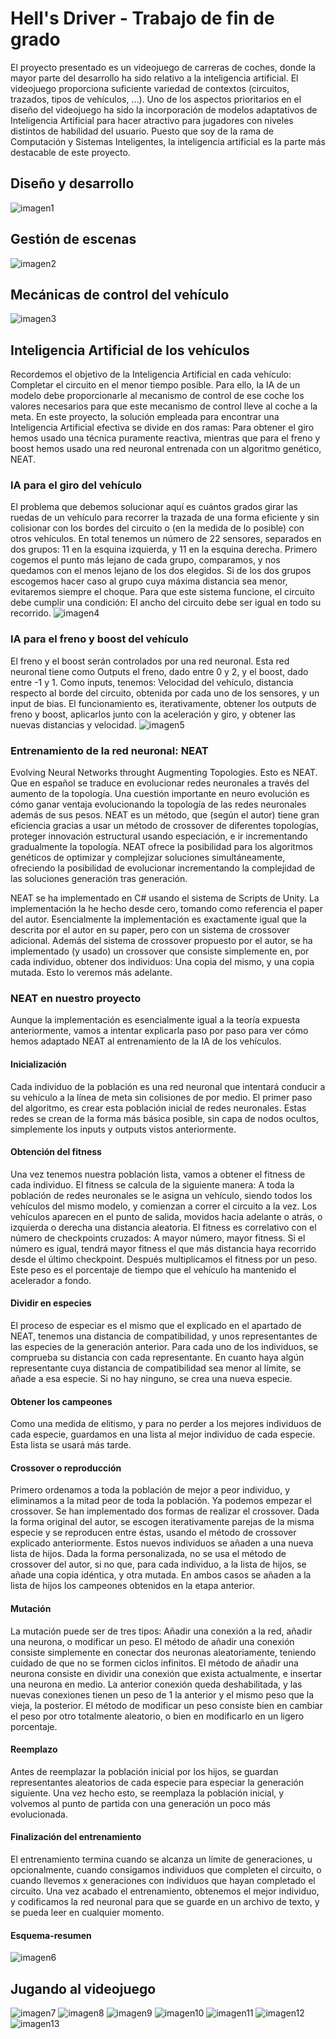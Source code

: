 # Hell's Driver - Trabajo de fin de grado

El proyecto presentado es un videojuego de carreras de coches, donde la mayor parte del desarrollo ha sido relativo a la inteligencia artificial.
El videojuego proporciona suficiente variedad de contextos (circuitos, trazados, tipos de vehículos, ...). Uno de los aspectos prioritarios en el diseño del videojuego ha sido la incorporación de modelos adaptativos de Inteligencia Artificial para hacer atractivo para jugadores con niveles distintos de habilidad del usuario. Puesto que soy de la rama de Computación y Sistemas Inteligentes, la inteligencia artificial es la parte más destacable de este proyecto.

## Diseño y desarrollo
![imagen1](https://github.com/juliofgx17/HellsDriver-TFG/blob/master/capturas/imagen1.jpg)

## Gestión de escenas
![imagen2](https://github.com/juliofgx17/HellsDriver-TFG/blob/master/capturas/imagen2.jpg)

## Mecánicas de control del vehículo
![imagen3](https://github.com/juliofgx17/HellsDriver-TFG/blob/master/capturas/imagen3.jpg)

## Inteligencia Artificial de los vehículos
Recordemos el objetivo de la Inteligencia Artificial en cada vehículo: Completar el circuito en el menor tiempo posible. Para ello, la IA de un modelo debe proporcionarle al mecanismo de control de ese coche los valores necesarios para que este mecanismo de control lleve al coche a la meta.
En este proyecto, la solución empleada para encontrar una Inteligencia Artificial efectiva se divide en dos ramas: Para obtener el giro hemos usado una técnica puramente reactiva, mientras que para el freno y boost hemos usado una red neuronal entrenada con un algoritmo
genético, NEAT.

### IA para el giro del vehículo
El problema que debemos solucionar aquí es cuántos grados girar las ruedas de un vehículo para recorrer la trazada de una forma eficiente y sin colisionar con los bordes del circuito o (en la medida de lo posible) con otros vehículos.
En total tenemos un número de 22 sensores, separados en dos grupos: 11 en la esquina izquierda, y 11 en la esquina derecha. Primero cogemos el punto más lejano de cada grupo, comparamos, y nos quedamos con el menos lejano de los dos elegidos.
Si de los dos grupos escogemos hacer caso al grupo cuya máxima distancia sea menor, evitaremos siempre el choque.
Para que este sistema funcione, el circuito debe cumplir una condición: El ancho del circuito debe ser igual en todo su recorrido.
![imagen4](https://github.com/juliofgx17/HellsDriver-TFG/blob/master/capturas/imagen4.jpg)

### IA para el freno y boost del vehículo
El freno y el boost serán controlados por una red neuronal.
Esta red neuronal tiene como Outputs el freno, dado entre 0 y 2, y el boost, dado entre -1 y 1.
Como inputs, tenemos: Velocidad del vehículo, distancia respecto al borde del circuito, obtenida por cada uno de los sensores, y un input de bias.
El funcionamiento es, iterativamente, obtener los outputs de freno y boost, aplicarlos junto con la aceleración y giro, y obtener las nuevas distancias y velocidad.
![imagen5](https://github.com/juliofgx17/HellsDriver-TFG/blob/master/capturas/imagen5.jpg)

### Entrenamiento de la red neuronal: NEAT
Evolving Neural Networks throught Augmenting Topologies. Esto es NEAT. Que en español se traduce en evolucionar redes neuronales a través del aumento de la topología. Una cuestión importante en neuro evolución es cómo ganar ventaja evolucionando la topología de las redes neuronales además de sus pesos. NEAT es un método, que (según el autor) tiene gran eficiencia gracias a usar un método de crossover de diferentes topologías, proteger innovación estructural usando especiación, e ir incrementando gradualmente la topología. NEAT ofrece la posibilidad para los algoritmos genéticos de optimizar y complejizar soluciones simultáneamente, ofreciendo la posibilidad de evolucionar incrementando la complejidad de las soluciones generación tras generación. 

NEAT se ha implementado en C# usando el sistema de Scripts de Unity. La implementación la he hecho desde cero, tomando como referencia el paper del autor. Esencialmente la implementación es exactamente igual que la descrita por el autor en su paper, pero con un
sistema de crossover adicional. Además del sistema de crossover propuesto por el autor, se ha implementado (y usado) un crossover que consiste simplemente en, por cada individuo, obtener dos individuos: Una copia del mismo, y una copia mutada. Esto lo veremos más adelante.

### NEAT en nuestro proyecto
Aunque la implementación es esencialmente igual a la teoría expuesta anteriormente, vamos a intentar explicarla paso por paso para ver cómo hemos adaptado NEAT al entrenamiento de la IA de los vehículos.
#### Inicialización
Cada individuo de la población es una red neuronal que intentará conducir a su vehículo a la línea de meta sin colisiones de por medio. El primer paso del algoritmo, es crear esta población inicial de redes neuronales. Estas redes se crean de la forma más básica posible, sin capa de nodos ocultos, simplemente los inputs y outputs vistos anteriormente.

#### Obtención del fitness
Una vez tenemos nuestra población lista, vamos a obtener el fitness de cada individuo. El fitness se calcula de la siguiente manera: A toda la población de redes neuronales se le asigna un vehículo, siendo todos los vehículos del mismo modelo, y comienzan a correr el circuito a la vez. Los vehículos aparecen en el punto de salida, movidos hacia adelante o atrás, o izquierda o derecha una distancia aleatoria. El fitness es correlativo con el número de checkpoints cruzados: A mayor número, mayor fitness. Si el número es igual, tendrá mayor fitness el que más distancia haya recorrido desde el último checkpoint. Después multiplicamos el fitness por un peso. Este peso es el porcentaje de tiempo que el vehículo ha mantenido el acelerador a fondo.

#### Dividir en especies
El proceso de especiar es el mismo que el explicado en el apartado de NEAT, tenemos una distancia de compatibilidad, y unos representantes de las especies de la generación anterior. Para cada uno de los individuos, se comprueba su distancia con cada representante. En cuanto haya algún representante cuya distancia de compatibilidad sea menor al límite, se añade a esa especie. Si no hay ninguno, se crea una nueva especie.

#### Obtener los campeones
Como una medida de elitismo, y para no perder a los mejores individuos de cada especie, guardamos en una lista al mejor individuo de cada especie. Esta lista se usará más tarde.

#### Crossover o reproducción
Primero ordenamos a toda la población de mejor a peor individuo, y eliminamos a la mitad peor de toda la población. Ya podemos empezar el crossover.
Se han implementado dos formas de realizar el crossover.
Dada la forma original del autor, se escogen iterativamente parejas de la misma especie y se reproducen entre éstas, usando el método de crossover explicado anteriormente. Estos nuevos individuos se añaden a una nueva lista de hijos.
Dada la forma personalizada, no se usa el método de crossover del autor, si no que, para cada individuo, a la lista de hijos, se añade una copia idéntica, y otra mutada. En ambos casos se añaden a la lista de hijos los campeones obtenidos en la etapa anterior.

#### Mutación
La mutación puede ser de tres tipos: Añadir una conexión a la red, añadir una neurona, o modificar un peso.
El método de añadir una conexión consiste simplemente en conectar dos neuronas aleatoriamente, teniendo cuidado de que no se formen ciclos infinitos.
El método de añadir una neurona consiste en dividir una conexión que exista actualmente, e insertar una neurona en medio. La anterior conexión queda deshabilitada, y las nuevas conexiones tienen un peso de 1 la anterior y el mismo peso que la vieja, la posterior.
El método de modificar un peso consiste bien en cambiar el peso por otro totalmente aleatorio, o bien en modificarlo en un ligero porcentaje.

#### Reemplazo
Antes de reemplazar la población inicial por los hijos, se guardan representantes aleatorios de cada especie para especiar la generación siguiente. Una vez hecho esto, se reemplaza la población inicial, y volvemos al punto de partida con una generación un poco más evolucionada.

#### Finalización del entrenamiento
El entrenamiento termina cuando se alcanza un límite de generaciones, u opcionalmente, cuando consigamos individuos que completen el circuito, o cuando llevemos x generaciones con individuos que hayan completado el circuito.
Una vez acabado el entrenamiento, obtenemos el mejor individuo, y codificamos la red neuronal para que se guarde en un archivo de texto, y se pueda leer en cualquier momento. 

#### Esquema-resumen
![imagen6](https://github.com/juliofgx17/HellsDriver-TFG/blob/master/capturas/imagen6.jpg)


## Jugando al videojuego
![imagen7](https://github.com/juliofgx17/HellsDriver-TFG/blob/master/capturas/imagen7.jpg)
![imagen8](https://github.com/juliofgx17/HellsDriver-TFG/blob/master/capturas/imagen8.jpg)
![imagen9](https://github.com/juliofgx17/HellsDriver-TFG/blob/master/capturas/imagen9.jpg)
![imagen10](https://github.com/juliofgx17/HellsDriver-TFG/blob/master/capturas/imagen10.jpg)
![imagen11](https://github.com/juliofgx17/HellsDriver-TFG/blob/master/capturas/imagen11.jpg)
![imagen12](https://github.com/juliofgx17/HellsDriver-TFG/blob/master/capturas/imagen12.jpg)
![imagen13](https://github.com/juliofgx17/HellsDriver-TFG/blob/master/capturas/imagen13.jpg)

